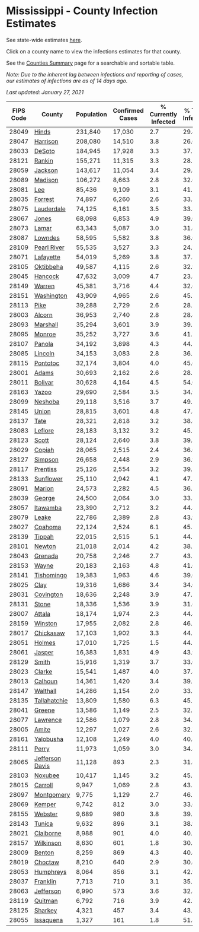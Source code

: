 # Mississippi - County Infection Estimates

See state-wide estimates [here](/infections/us-ms).

Click on a county name to view the infections estimates for that county.

See the [Counties Summary](/infections/summary-counties) page for a searchable and sortable table.

*Note: Due to the inherent lag between infections and reporting of cases, our estimates of infections are as of 14 days ago.*

*Last updated: January 27, 2021*

|   FIPS Code |                             County |   Population |   Confirmed Cases |   % Currently Infected |   % Total Infected |
|-------------|------------------------------------|--------------|-------------------|------------------------|--------------------|
|       28049 |                     [Hinds](hinds) |      231,840 |            17,030 |                    2.7 |               29.4 |
|       28047 |               [Harrison](harrison) |      208,080 |            14,510 |                    3.8 |               26.6 |
|       28033 |                   [DeSoto](desoto) |      184,945 |            17,928 |                    3.3 |               37.7 |
|       28121 |                   [Rankin](rankin) |      155,271 |            11,315 |                    3.3 |               28.1 |
|       28059 |                 [Jackson](jackson) |      143,617 |            11,054 |                    3.4 |               29.8 |
|       28089 |                 [Madison](madison) |      106,272 |             8,663 |                    2.8 |               32.6 |
|       28081 |                         [Lee](lee) |       85,436 |             9,109 |                    3.1 |               41.2 |
|       28035 |                 [Forrest](forrest) |       74,897 |             6,260 |                    2.6 |               33.3 |
|       28075 |           [Lauderdale](lauderdale) |       74,125 |             6,161 |                    3.5 |               33.3 |
|       28067 |                     [Jones](jones) |       68,098 |             6,853 |                    4.9 |               39.0 |
|       28073 |                     [Lamar](lamar) |       63,343 |             5,087 |                    3.0 |               31.4 |
|       28087 |                 [Lowndes](lowndes) |       58,595 |             5,582 |                    3.8 |               36.6 |
|       28109 |         [Pearl River](pearl-river) |       55,535 |             3,527 |                    3.3 |               24.7 |
|       28071 |             [Lafayette](lafayette) |       54,019 |             5,269 |                    3.8 |               37.3 |
|       28105 |             [Oktibbeha](oktibbeha) |       49,587 |             4,115 |                    2.6 |               32.9 |
|       28045 |                 [Hancock](hancock) |       47,632 |             3,009 |                    4.7 |               23.8 |
|       28149 |                   [Warren](warren) |       45,381 |             3,716 |                    4.4 |               32.6 |
|       28151 |           [Washington](washington) |       43,909 |             4,965 |                    2.6 |               45.7 |
|       28113 |                       [Pike](pike) |       39,288 |             2,729 |                    2.6 |               28.5 |
|       28003 |                   [Alcorn](alcorn) |       36,953 |             2,740 |                    2.8 |               28.4 |
|       28093 |               [Marshall](marshall) |       35,294 |             3,601 |                    3.9 |               39.5 |
|       28095 |                   [Monroe](monroe) |       35,252 |             3,727 |                    3.6 |               41.7 |
|       28107 |                   [Panola](panola) |       34,192 |             3,898 |                    4.3 |               44.5 |
|       28085 |                 [Lincoln](lincoln) |       34,153 |             3,083 |                    2.8 |               36.2 |
|       28115 |               [Pontotoc](pontotoc) |       32,174 |             3,804 |                    4.0 |               45.6 |
|       28001 |                     [Adams](adams) |       30,693 |             2,162 |                    2.6 |               28.2 |
|       28011 |                 [Bolivar](bolivar) |       30,628 |             4,164 |                    4.5 |               54.0 |
|       28163 |                     [Yazoo](yazoo) |       29,690 |             2,584 |                    3.5 |               34.9 |
|       28099 |                 [Neshoba](neshoba) |       29,118 |             3,516 |                    3.7 |               49.5 |
|       28145 |                     [Union](union) |       28,815 |             3,601 |                    4.8 |               47.8 |
|       28137 |                       [Tate](tate) |       28,321 |             2,818 |                    3.2 |               38.8 |
|       28083 |                 [Leflore](leflore) |       28,183 |             3,132 |                    3.2 |               45.5 |
|       28123 |                     [Scott](scott) |       28,124 |             2,640 |                    3.8 |               39.3 |
|       28029 |                   [Copiah](copiah) |       28,065 |             2,515 |                    2.4 |               36.6 |
|       28127 |                 [Simpson](simpson) |       26,658 |             2,448 |                    2.9 |               36.9 |
|       28117 |               [Prentiss](prentiss) |       25,126 |             2,554 |                    3.2 |               39.1 |
|       28133 |             [Sunflower](sunflower) |       25,110 |             2,942 |                    4.1 |               47.2 |
|       28091 |                   [Marion](marion) |       24,573 |             2,282 |                    4.5 |               36.1 |
|       28039 |                   [George](george) |       24,500 |             2,064 |                    3.0 |               33.3 |
|       28057 |               [Itawamba](itawamba) |       23,390 |             2,712 |                    3.2 |               44.8 |
|       28079 |                     [Leake](leake) |       22,786 |             2,389 |                    2.8 |               43.9 |
|       28027 |                 [Coahoma](coahoma) |       22,124 |             2,524 |                    6.1 |               45.2 |
|       28139 |                   [Tippah](tippah) |       22,015 |             2,515 |                    5.1 |               44.5 |
|       28101 |                   [Newton](newton) |       21,018 |             2,014 |                    4.2 |               38.2 |
|       28043 |                 [Grenada](grenada) |       20,758 |             2,246 |                    2.7 |               43.5 |
|       28153 |                     [Wayne](wayne) |       20,183 |             2,163 |                    4.8 |               41.6 |
|       28141 |           [Tishomingo](tishomingo) |       19,383 |             1,963 |                    4.6 |               39.0 |
|       28025 |                       [Clay](clay) |       19,316 |             1,686 |                    3.4 |               34.0 |
|       28031 |             [Covington](covington) |       18,636 |             2,248 |                    3.9 |               47.5 |
|       28131 |                     [Stone](stone) |       18,336 |             1,536 |                    3.9 |               31.6 |
|       28007 |                   [Attala](attala) |       18,174 |             1,974 |                    2.3 |               44.4 |
|       28159 |                 [Winston](winston) |       17,955 |             2,082 |                    2.8 |               46.2 |
|       28017 |             [Chickasaw](chickasaw) |       17,103 |             1,902 |                    3.3 |               44.5 |
|       28051 |                   [Holmes](holmes) |       17,010 |             1,725 |                    1.5 |               44.2 |
|       28061 |                   [Jasper](jasper) |       16,383 |             1,831 |                    4.9 |               43.9 |
|       28129 |                     [Smith](smith) |       15,916 |             1,319 |                    3.7 |               33.0 |
|       28023 |                   [Clarke](clarke) |       15,541 |             1,487 |                    4.0 |               37.8 |
|       28013 |                 [Calhoun](calhoun) |       14,361 |             1,420 |                    3.4 |               39.7 |
|       28147 |               [Walthall](walthall) |       14,286 |             1,154 |                    2.0 |               33.3 |
|       28135 |       [Tallahatchie](tallahatchie) |       13,809 |             1,580 |                    6.3 |               45.2 |
|       28041 |                   [Greene](greene) |       13,586 |             1,149 |                    2.5 |               32.1 |
|       28077 |               [Lawrence](lawrence) |       12,586 |             1,079 |                    2.8 |               34.3 |
|       28005 |                     [Amite](amite) |       12,297 |             1,027 |                    2.6 |               32.7 |
|       28161 |             [Yalobusha](yalobusha) |       12,108 |             1,249 |                    4.0 |               40.8 |
|       28111 |                     [Perry](perry) |       11,973 |             1,059 |                    3.0 |               34.8 |
|       28065 | [Jefferson Davis](jefferson-davis) |       11,128 |               893 |                    2.3 |               31.8 |
|       28103 |                 [Noxubee](noxubee) |       10,417 |             1,145 |                    3.2 |               45.5 |
|       28015 |                 [Carroll](carroll) |        9,947 |             1,069 |                    2.8 |               43.5 |
|       28097 |           [Montgomery](montgomery) |        9,775 |             1,129 |                    2.7 |               46.7 |
|       28069 |                   [Kemper](kemper) |        9,742 |               812 |                    3.0 |               33.6 |
|       28155 |                 [Webster](webster) |        9,689 |               980 |                    3.8 |               39.7 |
|       28143 |                   [Tunica](tunica) |        9,632 |               896 |                    3.1 |               38.9 |
|       28021 |             [Claiborne](claiborne) |        8,988 |               901 |                    4.0 |               40.7 |
|       28157 |             [Wilkinson](wilkinson) |        8,630 |               601 |                    1.8 |               30.3 |
|       28009 |                   [Benton](benton) |        8,259 |               869 |                    4.3 |               40.8 |
|       28019 |                 [Choctaw](choctaw) |        8,210 |               640 |                    2.9 |               30.4 |
|       28053 |             [Humphreys](humphreys) |        8,064 |               856 |                    3.1 |               42.9 |
|       28037 |               [Franklin](franklin) |        7,713 |               710 |                    3.1 |               35.7 |
|       28063 |             [Jefferson](jefferson) |        6,990 |               573 |                    3.6 |               32.8 |
|       28119 |                 [Quitman](quitman) |        6,792 |               716 |                    3.9 |               42.7 |
|       28125 |                 [Sharkey](sharkey) |        4,321 |               457 |                    3.4 |               43.5 |
|       28055 |             [Issaquena](issaquena) |        1,327 |               161 |                    1.8 |               51.8 |